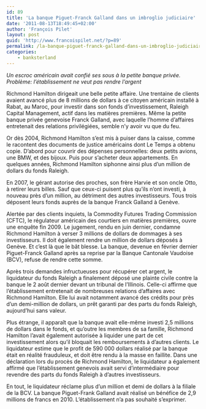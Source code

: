 ```yaml
---
id: 89
title: 'La banque Piguet-Franck Galland dans un imbroglio judiciaire'
date: '2011-08-13T18:49:45+02:00'
author: 'François Pilet'
layout: post
guid: 'http://www.francoispilet.net/?p=89'
permalink: /la-banque-piguet-franck-galland-dans-un-imbroglio-judiciaire/
categories:
    - banksterland
---
```


*Un escroc américain avait confié ses sous à la petite banque privée. Problème: l’établissement ne veut pas rendre l’argent*

Richmond Hamilton dirigeait une belle petite affaire. Une trentaine de clients avaient avancé plus de 8 millions de dollars à ce citoyen américain installé à Rabat, au Maroc, pour investir dans son fonds d’investissement, Raleigh Capital Management, actif dans les matières premières. Même la petite banque privée genevoise Franck Galland, avec laquelle l’homme d’affaires entretenait des relations privilégiées, semble n’y avoir vu que du feu.

Or dès 2004, Richmond Hamilton s’est mis à puiser dans la caisse, comme le racontent des documents de justice américains dont Le Temps a obtenu copie. D’abord pour couvrir des dépenses personnelles: deux petits avions, une BMW, et des bijoux. Puis pour s’acheter deux appartements. En quelques années, Richmond Hamilton siphonne ainsi plus d’un million de dollars du fonds Raleigh.

En 2007, le gérant autorise des proches, son frère Harvie et son oncle Otto, à retirer leurs billes. Sauf que ceux-ci puisent plus qu’ils n’ont investi, à nouveau près d’un million, au détriment des autres investisseurs. Tous trois déposent leurs fonds auprès de la banque Franck Galland à Genève.

Alertée par des clients inquiets, la Commodity Futures Trading Commission (CFTC), le régulateur américain des courtiers en matières premières, ouvre une enquête fin 2009. Le jugement, rendu en juin dernier, condamne Richmond Hamilton à verser 3 millions de dollars de dommages à ses investisseurs. Il doit également rendre un million de dollars déposés à Genève. Et c’est là que le bât blesse. La banque, devenue en février dernier Piguet-Franck Galland après sa reprise par la Banque Cantonale Vaudoise (BCV), refuse de rendre cette somme.

Après trois demandes infructueuses pour récupérer cet argent, le liquidateur du fonds Raleigh a finalement déposé une plainte civile contre la banque le 2 août dernier devant un tribunal de l’Illinois. Celle-ci affirme que l’établissement entretenait de nombreuses relations d’affaires avec Richmond Hamilton. Elle lui avait notamment avancé des crédits pour près d’un demi-million de dollars, un prêt garanti par des parts du fonds Raleigh, aujourd’hui sans valeur.

Plus étrange, il apparaît que la banque avait elle-même investi 2,5 millions de dollars dans le fonds, et qu’outre les membres de sa famille, Richmond Hamilton l’avait également autorisée à liquider une part de cet investissement alors qu’il bloquait les remboursements à d’autres clients. Le liquidateur estime que le profit de 590 000 dollars réalisé par la banque était en réalité frauduleux, et doit être rendu à la masse en faillite. Dans une déclaration lors du procès de Richmond Hamilton, le liquidateur a également affirmé que l’établissement genevois avait servi d’intermédiaire pour revendre des parts du fonds Raleigh à d’autres investisseurs.

En tout, le liquidateur réclame plus d’un million et demi de dollars à la filiale de la BCV. La banque Piguet-Frank Galland avait réalisé un bénéfice de 2,9 millions de francs en 2010. L’établissement n’a pas souhaité s’exprimer.